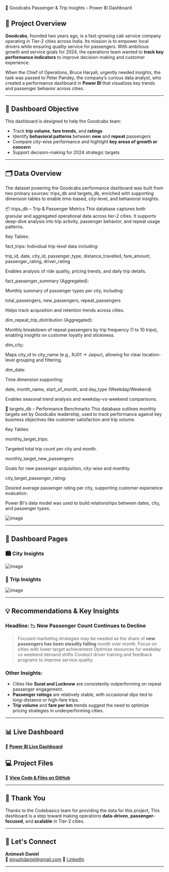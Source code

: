 🚖 Goodcabs Passenger & Trip Insights – Power BI Dashboard

## 📌 Project Overview
**Goodcabs**, founded two years ago, is a fast-growing cab service company operating in Tier-2 cities across India. Its mission is to empower local drivers while ensuring quality service for passengers. With ambitious growth and service goals for 2024, the operations team wanted to **track key performance indicators** to improve decision-making and customer experience.

When the Chief of Operations, Bruce Haryali, urgently needed insights, the task was passed to Peter Pandey, the company’s curious data analyst, who created a performance dashboard in **Power BI** that visualizes key trends and passenger behavior across cities.

---

## 🎯 Dashboard Objective
This dashboard is designed to help the Goodcabs team:
- Track **trip volume**, **fare trends**, and **ratings**
- Identify **behavioral patterns** between **new** and **repeat** passengers
- Compare city-wise performance and highlight **key areas of growth or concern**
- Support decision-making for 2024 strategic targets

---

## 🗂️ Data Overview
The dataset powering the Goodcabs performance dashboard was built from two primary sources: trips_db and targets_db, enriched with supporting dimension tables to enable time-based, city-level, and behavioral insights.

📦 trips_db – Trip & Passenger Metrics
This database captures both granular and aggregated operational data across tier-2 cities. It supports deep-dive analysis into trip activity, passenger behavior, and repeat usage patterns.

Key Tables:

fact_trips: Individual trip-level data including:

trip_id, date, city_id, passenger_type, distance_travelled, fare_amount, passenger_rating, driver_rating

Enables analysis of ride quality, pricing trends, and daily trip details.

fact_passenger_summary (Aggregated):

Monthly summary of passenger types per city, including:

total_passengers, new_passengers, repeat_passengers

Helps track acquisition and retention trends across cities.

dim_repeat_trip_distribution (Aggregated):

Monthly breakdown of repeat passengers by trip frequency (1 to 10 trips), enabling insights on customer loyalty and stickiness.

dim_city:

Maps city_id to city_name (e.g., RJ01 → Jaipur), allowing for clear location-level grouping and filtering.

dim_date:

Time dimension supporting:

date, month_name, start_of_month, and day_type (Weekday/Weekend)

Enables seasonal trend analysis and weekday-vs-weekend comparisons.

🎯 targets_db – Performance Benchmarks
This database outlines monthly targets set by Goodcabs leadership, used to track performance against key business objectives like customer satisfaction and trip volume.

Key Tables:

monthly_target_trips:

Targeted total trip count per city and month.

monthly_target_new_passengers:

Goals for new passenger acquisition, city-wise and monthly.

city_target_passenger_rating:

Desired average passenger rating per city, supporting customer experience evaluation.

Power BI's data model was used to build relationships between dates, city, and passenger types. 

![image](https://github.com/user-attachments/assets/e4a58581-2eb7-421f-ace0-f3f4e2e79c29)

---

## 📄 Dashboard Pages

### 🏙 City Insights

![image](https://github.com/user-attachments/assets/8f0ffc52-e1c9-48ef-96c6-5f760d45d9fe)


### 🧍 Trip Insights

![image](https://github.com/user-attachments/assets/9e826ace-2dc7-4257-97b7-4789ec516581)


---

## 💡 Recommendations & Key Insights

### Headline: 📉 New Passenger Count Continues to Decline
> Focused marketing strategies may be needed as the share of **new passengers has been steadily falling** month over month.
> Focus on cities with lower target achievement
> Optimize resources for weekday vs weekend demand shifts
> Conduct driver training and feedback programs to improve service quality.

### Other Insights:
- Cities like **Surat and Lucknow** are consistently outperforming on repeat passenger engagement.
- **Passenger ratings** are relatively stable, with occasional dips tied to long-distance or high-fare trips.
- **Trip volume** and **fare per km** trends suggest the need to optimize pricing strategies in underperforming cities.

---

## 📊 Live Dashboard
🔗 **[Power BI Live Dashboard]([#](https://app.powerbi.com/view?r=eyJrIjoiNzNiYTM3N2MtZTQwYi00NjgxLWFmNmQtZGE4NTIzZTUzMjFhIiwidCI6ImM2ZTU0OWIzLTVmNDUtNDAzMi1hYWU5LWQ0MjQ0ZGM1YjJjNCJ9))**

## 💻 Project Files
📂 **[View Code & Files on GitHub](#)**

---

## 🙏 Thank You
Thanks to the Codebasics team for providing the data for this project, This dashboard is a step toward making operations **data-driven**, **passenger-focused**, and **scalable** in Tier-2 cities.

---

## 🔗 Let's Connect
**Animesh Daniel**  
📧 piyushdaniel@gmail.com
🔗 [LinkedIn](https://www.linkedin.com/in/animeshdaniel)

---

